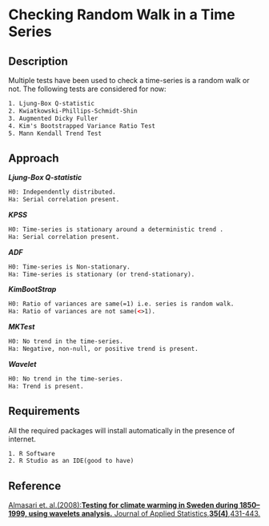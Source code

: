 Checking Random Walk in a Time Series
===================================================

## Description
Multiple tests have been used to check a time-series is a random walk or not. The following tests are considered for now:
```xml
1. Ljung-Box Q-statistic
2. Kwiatkowski-Phillips-Schmidt-Shin
3. Augmented Dicky Fuller
4. Kim's Bootstrapped Variance Ratio Test
5. Mann Kendall Trend Test
```

## Approach
___Ljung-Box Q-statistic___
```xml
H0: Independently distributed.
Ha: Serial correlation present.
```
___KPSS___
```xml
H0: Time-series is stationary around a deterministic trend .
Ha: Serial correlation present.
```
___ADF___
```xml
H0: Time-series is Non-stationary.
Ha: Time-series is stationary (or trend-stationary).
```
___KimBootStrap___
```xml
H0: Ratio of variances are same(=1) i.e. series is random walk.
Ha: Ratio of variances are not same(<>1).
```
___MKTest___
```xml
H0: No trend in the time-series.
Ha: Negative, non-null, or positive trend is present.
```

___Wavelet___
```xml
H0: No trend in the time-series.
Ha: Trend is present.
```


## Requirements
All the required packages will install automatically in the presence of internet.
```xml
1. R Software
2. R Studio as an IDE(good to have)
```

## Reference
[Almasari et. al.(2008):__Testing for climate warming in Sweden during 1850–1999, using wavelets analysis.__ Journal of Applied Statistics,**35(4)**,431-443.](https://www.tandfonline.com/doi/abs/10.1080/02664760701835011)